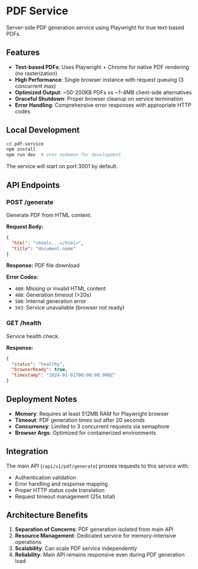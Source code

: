 # PDF Service

Server-side PDF generation service using Playwright for true text-based PDFs.

## Features

- **Text-based PDFs**: Uses Playwright + Chrome for native PDF rendering (no rasterization)
- **High Performance**: Single browser instance with request queuing (3 concurrent max)
- **Optimized Output**: ~50-200KB PDFs vs ~1-4MB client-side alternatives
- **Graceful Shutdown**: Proper browser cleanup on service termination
- **Error Handling**: Comprehensive error responses with appropriate HTTP codes

## Local Development

```bash
cd pdf-service
npm install
npm run dev  # Uses nodemon for development
```

The service will start on port 3001 by default.

## API Endpoints

### POST /generate
Generate PDF from HTML content.

**Request Body:**
```json
{
  "html": "<html>...</html>",
  "title": "document-name"
}
```

**Response:** PDF file download

**Error Codes:**
- `400`: Missing or invalid HTML content
- `408`: Generation timeout (>20s)
- `500`: Internal generation error
- `503`: Service unavailable (browser not ready)

### GET /health
Service health check.

**Response:**
```json
{
  "status": "healthy",
  "browserReady": true,
  "timestamp": "2024-01-01T00:00:00.000Z"
}
```

## Deployment Notes

- **Memory**: Requires at least 512MB RAM for Playwright browser
- **Timeout**: PDF generation times out after 20 seconds
- **Concurrency**: Limited to 3 concurrent requests via semaphore
- **Browser Args**: Optimized for containerized environments

## Integration

The main API (`/api/v1/pdf/generate`) proxies requests to this service with:
- Authentication validation
- Error handling and response mapping
- Proper HTTP status code translation
- Request timeout management (25s total)

## Architecture Benefits

1. **Separation of Concerns**: PDF generation isolated from main API
2. **Resource Management**: Dedicated service for memory-intensive operations
3. **Scalability**: Can scale PDF service independently
4. **Reliability**: Main API remains responsive even during PDF generation load